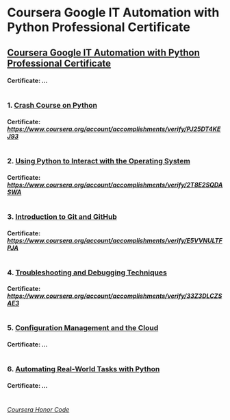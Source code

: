 
# Coursera Google IT Automation with Python Professional Certificate


## [Coursera Google IT Automation with Python Professional Certificate](https://www.coursera.org/professional-certificates/google-it-automation)
####    **Certificate:** _..._
#

### 1. [Crash Course on Python](https://www.coursera.org/learn/python-crash-course?specialization=google-it-automation)

####    **Certificate:** _https://www.coursera.org/account/accomplishments/verify/PJ25DT4KEJ93_
#
### 2. [Using Python to Interact with the Operating System](https://www.coursera.org/learn/python-operating-system?specialization=google-it-automation)

####    **Certificate:** _https://www.coursera.org/account/accomplishments/verify/2T8E2SQDASWA_
#   
### 3. [Introduction to Git and GitHub](https://www.coursera.org/learn/introduction-git-github?specialization=google-it-automation)

####    **Certificate:** _https://www.coursera.org/account/accomplishments/verify/E5VVNULTFPJA_
#   
### 4. [Troubleshooting and Debugging Techniques](https://www.coursera.org/learn/troubleshooting-debugging-techniques?specialization=google-it-automation)

####    **Certificate:** _https://www.coursera.org/account/accomplishments/verify/33Z3DLCZSAE3_
#
### 5. [Configuration Management and the Cloud](https://www.coursera.org/learn/configuration-management-cloud?specialization=google-it-automation)

####    **Certificate:** _..._
#
### 6. [Automating Real-World Tasks with Python](https://www.coursera.org/learn/automating-real-world-tasks-python?specialization=google-it-automation)

####    **Certificate:** _..._
#

[*Coursera Honor Code*](https://www.coursera.support/s/article/209818863-Coursera-Honor-Code?language=en_US)
